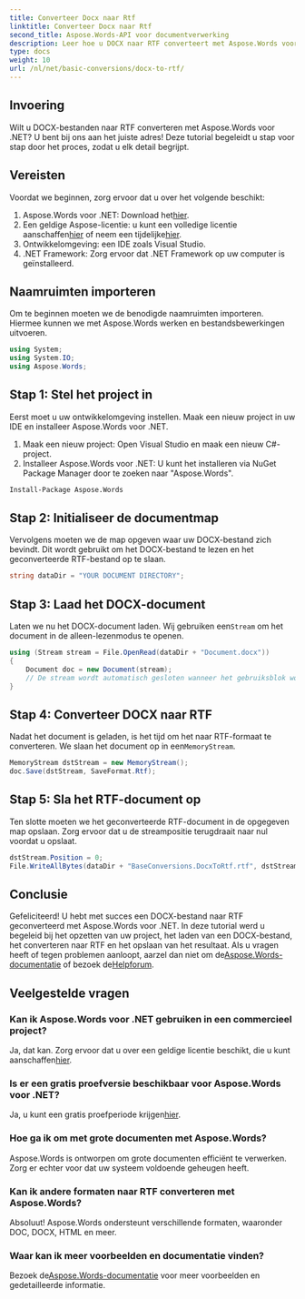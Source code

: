 ```yaml
---
title: Converteer Docx naar Rtf
linktitle: Converteer Docx naar Rtf
second_title: Aspose.Words-API voor documentverwerking
description: Leer hoe u DOCX naar RTF converteert met Aspose.Words voor .NET met deze stapsgewijze handleiding. Ideaal voor ontwikkelaars die op zoek zijn naar een efficiënte oplossing.
type: docs
weight: 10
url: /nl/net/basic-conversions/docx-to-rtf/
---
```

## Invoering
Wilt u DOCX-bestanden naar RTF converteren met Aspose.Words voor .NET? U bent bij ons aan het juiste adres! Deze tutorial begeleidt u stap voor stap door het proces, zodat u elk detail begrijpt.

## Vereisten

Voordat we beginnen, zorg ervoor dat u over het volgende beschikt:

1.  Aspose.Words voor .NET: Download het[hier](https://releases.aspose.com/words/net/).
2.  Een geldige Aspose-licentie: u kunt een volledige licentie aanschaffen[hier](https://purchase.aspose.com/buy) of neem een tijdelijke[hier](https://purchase.aspose.com/temporary-license/).
3. Ontwikkelomgeving: een IDE zoals Visual Studio.
4. .NET Framework: Zorg ervoor dat .NET Framework op uw computer is geïnstalleerd.

## Naamruimten importeren

Om te beginnen moeten we de benodigde naamruimten importeren. Hiermee kunnen we met Aspose.Words werken en bestandsbewerkingen uitvoeren.
```csharp
using System;
using System.IO;
using Aspose.Words;
```

## Stap 1: Stel het project in

Eerst moet u uw ontwikkelomgeving instellen. Maak een nieuw project in uw IDE en installeer Aspose.Words voor .NET.

1. Maak een nieuw project: Open Visual Studio en maak een nieuw C#-project.
2. Installeer Aspose.Words voor .NET: U kunt het installeren via NuGet Package Manager door te zoeken naar "Aspose.Words".

```sh
Install-Package Aspose.Words
```

## Stap 2: Initialiseer de documentmap

Vervolgens moeten we de map opgeven waar uw DOCX-bestand zich bevindt. Dit wordt gebruikt om het DOCX-bestand te lezen en het geconverteerde RTF-bestand op te slaan.

```csharp
string dataDir = "YOUR DOCUMENT DIRECTORY";
```

## Stap 3: Laad het DOCX-document

 Laten we nu het DOCX-document laden. Wij gebruiken een`Stream` om het document in de alleen-lezenmodus te openen.

```csharp
using (Stream stream = File.OpenRead(dataDir + "Document.docx"))
{
    Document doc = new Document(stream);
    // De stream wordt automatisch gesloten wanneer het gebruiksblok wordt verlaten.
}
```

## Stap 4: Converteer DOCX naar RTF

 Nadat het document is geladen, is het tijd om het naar RTF-formaat te converteren. We slaan het document op in een`MemoryStream`.

```csharp
MemoryStream dstStream = new MemoryStream();
doc.Save(dstStream, SaveFormat.Rtf);
```

## Stap 5: Sla het RTF-document op

Ten slotte moeten we het geconverteerde RTF-document in de opgegeven map opslaan. Zorg ervoor dat u de streampositie terugdraait naar nul voordat u opslaat.

```csharp
dstStream.Position = 0;
File.WriteAllBytes(dataDir + "BaseConversions.DocxToRtf.rtf", dstStream.ToArray());
```

## Conclusie

 Gefeliciteerd! U hebt met succes een DOCX-bestand naar RTF geconverteerd met Aspose.Words voor .NET. In deze tutorial werd u begeleid bij het opzetten van uw project, het laden van een DOCX-bestand, het converteren naar RTF en het opslaan van het resultaat. Als u vragen heeft of tegen problemen aanloopt, aarzel dan niet om de[Aspose.Words-documentatie](https://reference.aspose.com/words/net/) of bezoek de[Helpforum](https://forum.aspose.com/c/words/8).

## Veelgestelde vragen

### Kan ik Aspose.Words voor .NET gebruiken in een commercieel project?
 Ja, dat kan. Zorg ervoor dat u over een geldige licentie beschikt, die u kunt aanschaffen[hier](https://purchase.aspose.com/buy).

### Is er een gratis proefversie beschikbaar voor Aspose.Words voor .NET?
 Ja, u kunt een gratis proefperiode krijgen[hier](https://releases.aspose.com/).

### Hoe ga ik om met grote documenten met Aspose.Words?
Aspose.Words is ontworpen om grote documenten efficiënt te verwerken. Zorg er echter voor dat uw systeem voldoende geheugen heeft.

### Kan ik andere formaten naar RTF converteren met Aspose.Words?
Absoluut! Aspose.Words ondersteunt verschillende formaten, waaronder DOC, DOCX, HTML en meer.

### Waar kan ik meer voorbeelden en documentatie vinden?
 Bezoek de[Aspose.Words-documentatie](https://reference.aspose.com/words/net/) voor meer voorbeelden en gedetailleerde informatie.